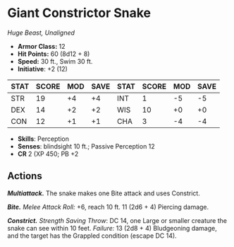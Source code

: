 # Giant Constrictor Snake

*Huge Beast, Unaligned*

- **Armor Class:** 12
- **Hit Points:** 60 (8d12 + 8)
- **Speed:** 30 ft., Swim 30 ft.
- **Initiative**: +2 (12)

|STAT|SCORE|MOD|SAVE|STAT|SCORE|MOD|SAVE|
| --- | --- | --- | ---- |---| --- | --- | ---- |
| STR | 19 | +4 | +4 | INT | 1 | -5 | -5 |
| DEX | 14 | +2 | +2 | WIS | 10 | +0 | +0 |
| CON | 12 | +1 | +1 | CHA | 3 | -4 | -4 |

- **Skills**: Perception
- **Senses**: blindsight 10 ft.; Passive Perception 12
- **CR** 2 (XP 450; PB +2

## Actions

***Multiattack.*** The snake makes one Bite attack and uses Constrict.

***Bite.*** *Melee Attack Roll:* +6, reach 10 ft. 11 (2d6 + 4) Piercing damage.

***Constrict.*** *Strength Saving Throw*: DC 14, one Large or smaller creature the snake can see within 10 feet. *Failure:*  13 (2d8 + 4) Bludgeoning damage, and the target has the Grappled condition (escape DC 14).

